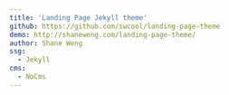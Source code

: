 ```yaml
---
title: 'Landing Page Jekyll theme'
github: https://github.com/swcool/landing-page-theme
demo: http://shaneweng.com/landing-page-theme/
author: Shane Weng
ssg:
  - Jekyll
cms:
  - NoCms
---
```


